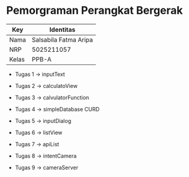 # Pemorgraman Perangkat Bergerak

| Key     | Identitas                |
|---------|--------------------------|
| Nama    | Salsabila Fatma Aripa    |
| NRP     | 5025211057               |
| Kelas   | PPB-A                    |

- Tugas 1 -> inputText

- Tugas 2 -> calculatoView

- Tugas 3 -> calvulatorFunction

- Tugas 4 -> simpleDatabase CURD

- Tugas 5 -> inputDialog

- Tugas 6 -> listView

- Tugas 7 -> apiList

- Tugas 8 -> intentCamera

- Tugas 9 -> cameraServer
